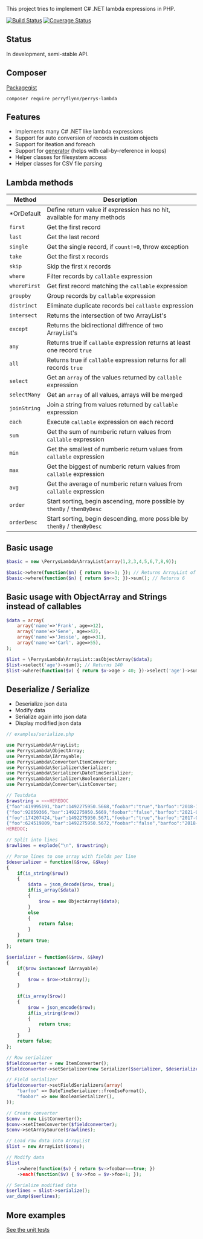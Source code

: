 This project tries to implement C# .NET lambda expressions in PHP.

[![Build Status](https://travis-ci.org/perryflynn/PerrysLambda.svg?branch=master)](https://travis-ci.org/perryflynn/PerrysLambda) [![Coverage Status](https://coveralls.io/repos/github/perryflynn/PerrysLambda/badge.svg?branch=master)](https://coveralls.io/github/perryflynn/PerrysLambda?branch=master)

## Status

In development, semi-stable API.

## Composer

[Packagegist](https://packagist.org/packages/perryflynn/perrys-lambda)

```
composer require perryflynn/perrys-lambda
```

## Features

- Implements many C# .NET like lambda expressions
- Support for auto conversion of records in custom objects
- Support for iteation and foreach
- Support for [generator](http://php.net/manual/en/language.generators.syntax.php) (helps with call-by-reference in loops)
- Helper classes for filesystem access
- Helper classes for CSV file parsing

## Lambda methods

| Method | Description |
|--------|-------------|
*OrDefault | Define return value if expression has no hit, available for many methods
`first` | Get the first record
`last` | Get the last record
`single` | Get the single record, if `count!=0`, throw exception
`take` | Get the first `X` records
`skip` | Skip the first `X` records
`where` | Filter records by `callable` expression
`whereFirst` | Get first record matching the `callable` expression
`groupby` | Group records by `callable` expression
`distrinct` | Eliminate duplicate records bei `callable` expression
`intersect` | Returns the intersection of two ArrayList's
`except` | Returns the bidirectional diffrence of two ArrayList's
`any` | Returns true if `callable` expression returns at least one record `true`
`all` | Returns true if `callable` expression returns for all records `true`
`select` | Get an `array` of the values returned by `callable` expression
`selectMany` | Get an `array` of all values, arrays will be merged
`joinString` | Join a string from values returned by `callable` expression
`each` | Execute `callable` expression on each record
`sum` | Get the sum of numberic return values from `callable` expression
`min` | Get the smallest of numberic return values from `callable` expression
`max` | Get the biggest of numberic return values from `callable` expression
`avg` | Get the average of numberic return values from `callable` expression
`order` | Start sorting, begin ascending, more possible by `thenBy` / `thenByDesc`
`orderDesc` | Start sorting, begin descending, more possible by `thenBy` / `thenByDesc`

## Basic usage

```php
$basic = new \PerrysLambda\ArrayList(array(1,2,3,4,5,6,7,8,9));

$basic->where(function($n) { return $n<=3; }); // Returns ArrayList of [1,2,3]
$basic->where(function($n) { return $n<=3; })->sum(); // Returns 6
```

## Basic usage with ObjectArray and Strings instead of callables

```php
$data = array(
    array('name'=>'Frank', age=>12),
    array('name'=>'Gene', age=>42),
    array('name'=>'Jessie', age=>31),
    array('name'=>'Carl', age=>55),
);

$list = \PerrysLambda\ArrayList::asObjectArray($data);
$list->select('age')->sum(); // Returns 140
$list->where(function($v) { return $v->age > 40; })->select('age')->sum(); // Returns 97
```

## Deserialize / Serialize

- Deserialize json data
- Modify data
- Serialize again into json data
- Display modified json data

```php
// examples/serialize.php

use PerrysLambda\ArrayList;
use PerrysLambda\ObjectArray;
use PerrysLambda\IArrayable;
use PerrysLambda\Converter\ItemConverter;
use PerrysLambda\Serializer\Serializer;
use PerrysLambda\Serializer\DateTimeSerializer;
use PerrysLambda\Serializer\BooleanSerializer;
use PerrysLambda\Converter\ListConverter;

// Testdata
$rawstring = <<<HEREDOC
{"foo":419995191,"bar":1492275950.5668,"foobar":"true","barfoo":"2018-12-08T20:24:41+0100","test":"Ivan"}
{"foo":92059366,"bar":1492275950.5669,"foobar":"false","barfoo":"2021-04-11T04:16:27+0200","test":"Gadget"}
{"foo":174207424,"bar":1492275950.5671,"foobar":"true","barfoo":"2017-07-29T21:53:36+0200","test":"Timmy"}
{"foo":624519809,"bar":1492275950.5672,"foobar":"false","barfoo":"2018-06-23T20:22:49+0200","test":"Alice"}
HEREDOC;

// Split into lines
$rawlines = explode("\n", $rawstring);

// Parse lines to one array with fields per line
$deserializer = function(&$row, &$key)
{
    if(is_string($row))
    {
        $data = json_decode($row, true);
        if(is_array($data))
        {
            $row = new ObjectArray($data);
        }
        else
        {
            return false;
        }
    }
    return true;
};

$serializer = function(&$row, &$key)
{
    if($row instanceof IArrayable)
    {
        $row = $row->toArray();
    }

    if(is_array($row))
    {
        $row = json_encode($row);
        if(is_string($row))
        {
            return true;
        }
    }
    return false;
};

// Row serializer
$fieldconverter = new ItemConverter();
$fieldconverter->setSerializer(new Serializer($serializer, $deserializer));

// Field serializer
$fieldconverter->setFieldSerializers(array(
    "barfoo" => DateTimeSerializer::fromIsoFormat(),
    "foobar" => new BooleanSerializer(),
));

// Create converter
$conv = new ListConverter();
$conv->setItemConverter($fieldconverter);
$conv->setArraySource($rawlines);

// Load raw data into ArrayList
$list = new ArrayList($conv);

// Modify data
$list
    ->where(function($v) { return $v->foobar===true; })
    ->each(function($v) { $v->foo = $v->foo+1; });

// Serialize modified data
$serlines = $list->serialize();
var_dump($serlines);
```

## More examples

[See the unit tests](test/)
